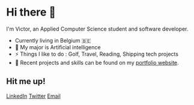 # Hi there 👋 #
I'm Victor, an Applied Computer Science student and software developer.

*  Currently living in Belgium :belgium: 
* 🎒 My major is Artificial intelligence
* ⚡ Things I like to do : Golf, Travel, Reading, Shipping tech projects
* 📌 Recent projects and skills can be found on my [portfolio website](https://victorbarra.com).

## Hit me up! ##

[LinkedIn](https://www.linkedin.com/in/victor-barra)    [Twitter](https://twitter.com/VictorBarraa)    [Email](mailto:victor.barra@live.be)

<!--
**Vicba/VicBa** is a ✨ _special_ ✨ repository because its `README.md` (this file) appears on your GitHub profile.

Here are some ideas to get you started:

- 🔭 I’m currently working on ...
- 🌱 I’m currently learning ...
- 👯 I’m looking to collaborate on ...
- 🤔 I’m looking for help with ...
- 💬 Ask me about ...
- 📫 How to reach me: ...
- 😄 Pronouns: ...
- ⚡ Fun fact: ...
-->
